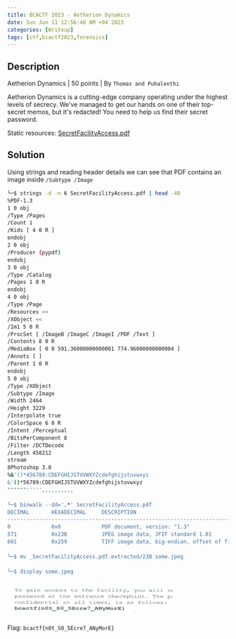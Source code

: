 ```yaml
---
title: BCACTF 2023 - Aetherion Dynamics 
date: Sun Jun 11 12:56:48 AM +04 2023
categories: [Writeup]
tags: [ctf,bcactf2023,forensics]
---
```


## Description

Aetherion Dynamics | 50  points | By `Thomas and Puhalenthi`

Aetherion Dynamics is a cutting-edge company operating under the highest levels of secrecy. We've managed to get our hands on one of their top-secret memos, but it's redacted! You need to help us find their secret password.

Static resources: [SecretFacilityAccess.pdf](https://storage.googleapis.com/bcactf/aetherion-dynamics/SecretFacilityAccess.pdf)

## Solution

Using strings and reading header details we can see that PDF contains an image inside `/Subtype /Image`

```sh
└─$ strings -d -n 6 SecretFacilityAccess.pdf | head -40
%PDF-1.3
1 0 obj
/Type /Pages
/Count 1
/Kids [ 4 0 R ]
endobj
2 0 obj
/Producer (pypdf)
endobj
3 0 obj
/Type /Catalog
/Pages 1 0 R
endobj
4 0 obj
/Type /Page
/Resources <<
/XObject <<
/Im1 5 0 R
/ProcSet [ /ImageB /ImageC /ImageI /PDF /Text ]
/Contents 8 0 R
/MediaBox [ 0 0 591.36000000000001 774.96000000000004 ]
/Annots [ ]
/Parent 1 0 R
endobj
5 0 obj
/Type /XObject
/Subtype /Image
/Width 2464
/Height 3229
/Interpolate true
/ColorSpace 6 0 R
/Intent /Perceptual
/BitsPerComponent 8
/Filter /DCTDecode
/Length 458212
stream
8Photoshop 3.0
%&'()*456789:CDEFGHIJSTUVWXYZcdefghijstuvwxyz
&'()*56789:CDEFGHIJSTUVWXYZcdefghijstuvwxyz
""""""''''',,,,,,,,,,

└─$ binwalk --dd='.*' SecretFacilityAccess.pdf 
DECIMAL       HEXADECIMAL     DESCRIPTION
--------------------------------------------------------------------------------
0             0x0             PDF document, version: "1.3"
571           0x23B           JPEG image data, JFIF standard 1.01
601           0x259           TIFF image data, big-endian, offset of first image directory: 8
                                                                                                                                                                                                                  
└─$ mv _SecretFacilityAccess.pdf.extracted/23B some.jpeg
                                                                                                                                                                                                                  
└─$ display some.jpeg                                
```


![aetherion-dynamics-1](/assets/images/BCACTF/2023/aetherion-dynamics-1.png)

Flag: `bcactf{n0t_S0_5Ecre7_ANyMorE}`